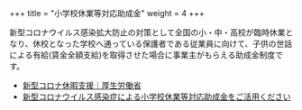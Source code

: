 +++
title = "小学校休業等対応助成金"
weight = 4
+++

新型コロナウイルス感染拡大防止の対策として全国の小・中・高校が臨時休業となり、休校となった学校へ通っている保護者である従業員に向けて、子供の世話による有給(賃金全額支給)を取得させた場合に事業主がもらえる助成金制度です。

- [新型コロナ休暇支援｜厚生労働省](https://www.mhlw.go.jp/stf/seisakunitsuite/bunya/koyou_roudou/koyou/kyufukin/pageL07_00002.html)
- [新型コロナウイルス感染症による小学校休業等対応助成金をご活用ください](https://www.mhlw.go.jp/content/000622469.pdf)
